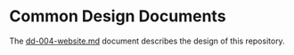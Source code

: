 # Common Design Documents

The [dd-004-website.md](https://github.com/rbmk-project/rbmk-project.github.io/blob/main/docs/design/dd-004-website.md)
document describes the design of this repository.
